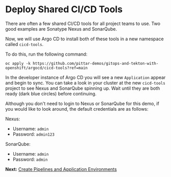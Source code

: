 # Deploy Shared CI/CD Tools

There are often a few shared CI/CD tools for all project teams to use.  Two good examples are Sonatype Nexus and SonarQube.

Now, we will use Argo CD to install both of these tools in a new namespace called `cicd-tools`.

To do this, run the following command:

```
oc apply -k https://github.com/pittar-demos/gitops-and-tekton-with-openshift/argocd/cicd-tools?ref=main
```

In the developer instance of Argo CD you will see a new `Application` appear and begin to sync. You can take a look in your cluster at the new `cicd-tools` project to see Nexus and SonarQube spinning up.  Wait until they are both ready (dark blue circles) before continuing.

Although you don't need to login to Nexus or SonarQube for this demo, if you would like to look around, the default credentials are as follows:

Nexus:
* Username: `admin`
* Password: `admin123`

SonarQube:
* Username: `admin`
* Password: `admin`

**Next:** [Create Pipelines and Application Environments](04-install-petclinic.md)